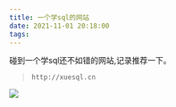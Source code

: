 ```yaml
---
title: 一个学sql的网站
date: 2021-11-01 20:18:00
tags:
---
```


碰到一个学sql还不如错的网站,记录推荐一下。

> `http://xuesql.cn`


![](https://tva1.sinaimg.cn/large/008i3skNgy1gvzwy50oq4j30u70u0k0n.jpg)